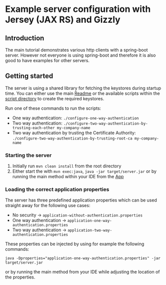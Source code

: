 # Example server configuration with Jersey (JAX RS) and Gizzly

## Introduction
The main tutorial demonstrates various http clients with a spring-boot server. However not everyone is using spring-boot and therefore it is also good to have examples for other servers. 

## Getting started
The server is using a shared library for fetching the keystores during startup time. You can either use the main [Readme](../README.MD) or the available scripts within the [script directory](../script) to create the required keystores. 

Run one of these commands to run the scripts:
* One way authentication: `./configure-one-way-authentication`
* Two way authentication: `./configure-two-way-authentication-by-trusting-each-other my-company-name`
* Two way authentication by trusting the Certificate Authority: `./configure-two-way-authentication-by-trusting-root-ca my-company-name`

### Starting the server
1. Initially run `mvn clean install` from the root directory
2. Either start the with `mvn exec:java`, `java -jar target/server.jar` or by running the main method within your IDE from the [App](src/main/java/nl/altindag/server/App.java)

### Loading the correct application properties
The server has three predefined application properties which can be used straight away for the following use cases:
* No security -> `application-without-authentication.properties`
* One way authentication -> `application-one-way-authentication.properties`
* Two way authentication -> `application-two-way-authentication.properties`

These properties can be injected by using for example the following commands:
```
java -Dproperties="application-one-way-authentication.properties" -jar target/server.jar
```
or by running the main method from your IDE while adjusting the location of the properties.
